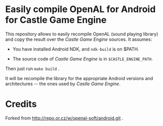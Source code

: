 # Easily compile OpenAL for Android for Castle Game Engine

This repository allows to easily recompile OpenAL (sound playing library)
and copy the result over the _Castle Game Engine_ sources.
It assumes:

- You have installed Android NDK, and `ndk-build` is on $PATH.

- The source code of _Castle Game Engine_ is in `$CASTLE_ENGINE_PATH`.

Then just run `make build` .

It will be recompile the library for
the appropriate Android versions and architectures
-- the ones used by _Castle Game Engine_.

# Credits

Forked from http://repo.or.cz/w/openal-soft/android.git .

